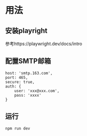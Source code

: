 # 用法
## 安装playright
参考https://playwright.dev/docs/intro
## 配置SMTP邮箱
```
host: 'smtp.163.com',
port: 465,
secure: true,
auth: {
    user: 'xxx@xxx.com',
    pass: 'xxxx'
}
```
## 运行
```
npm run dev
```